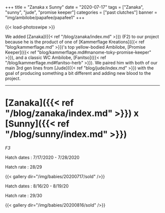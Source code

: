 +++
title = "Zanaka x Sunny"
date = "2020-07-17"
tags = ["Zanaka", "sunny", "jude", "promise keeper"]
categories = ["past clutches"]
banner = "img/ambilobe/papafee/papafee1"
+++

{{< load-photoswipe >}}

We added [Zanaka]({{< ref "/blog/zanaka/index.md" >}}) (F2) to our project because he is the product of one of [Kammerflage Kreations]({{< ref "blog/kammerflage.md" >}})'s top yellow-bodied Ambilobe, [Promise Keeper]({{< ref "blog/kammerflage.md#manome-toky-promise-keeper" >}}), and a classic WC Ambilobe, [Fanitso]({{< ref "/blog/kammerflage.md#fanitso-herb" >}}). We paired him with both of our main 3rd gen lines from [Jude]({{< ref "blog/jude/index.md" >}}) with the goal of producing something a bit different and adding new blood to the project.

---

# [Zanaka]({{< ref "/blog/zanaka/index.md" >}}) x [Sunny]({{< ref "/blog/sunny/index.md" >}})
*F3*

Hatch dates
: 7/17/2020 - 7/28/2020

Hatch rate
: 28/29

{{< gallery dir="/img/babies/20200717/sold" />}}

Hatch dates
: 8/16/20 - 8/19/20

Hatch rate
: 29/30

{{< gallery dir="/img/babies/20200816/sold" />}}